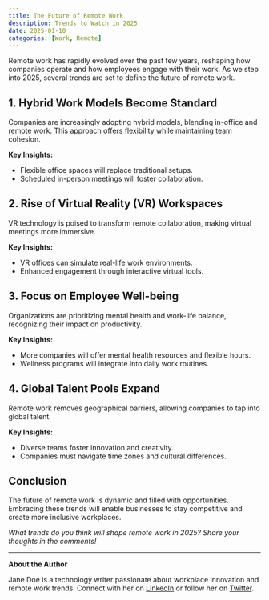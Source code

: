 ```yaml
---
title: The Future of Remote Work
description: Trends to Watch in 2025
date: 2025-01-10
categories: [Work, Remote]
---
```


Remote work has rapidly evolved over the past few years, reshaping how companies operate and how employees engage with their work. As we step into 2025, several trends are set to define the future of remote work.

## 1. Hybrid Work Models Become Standard

Companies are increasingly adopting hybrid models, blending in-office and remote work. This approach offers flexibility while maintaining team cohesion.

**Key Insights:**
- Flexible office spaces will replace traditional setups.
- Scheduled in-person meetings will foster collaboration.

## 2. Rise of Virtual Reality (VR) Workspaces

VR technology is poised to transform remote collaboration, making virtual meetings more immersive.

**Key Insights:**
- VR offices can simulate real-life work environments.
- Enhanced engagement through interactive virtual tools.

## 3. Focus on Employee Well-being

Organizations are prioritizing mental health and work-life balance, recognizing their impact on productivity.

**Key Insights:**
- More companies will offer mental health resources and flexible hours.
- Wellness programs will integrate into daily work routines.

## 4. Global Talent Pools Expand

Remote work removes geographical barriers, allowing companies to tap into global talent.

**Key Insights:**
- Diverse teams foster innovation and creativity.
- Companies must navigate time zones and cultural differences.

## Conclusion

The future of remote work is dynamic and filled with opportunities. Embracing these trends will enable businesses to stay competitive and create more inclusive workplaces.

*What trends do you think will shape remote work in 2025? Share your thoughts in the comments!*

---

**About the Author**

Jane Doe is a technology writer passionate about workplace innovation and remote work trends. Connect with her on [LinkedIn](#) or follow her on [Twitter](#).

